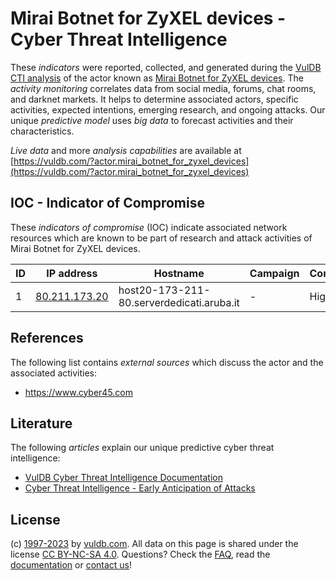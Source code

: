 # Mirai Botnet for ZyXEL devices - Cyber Threat Intelligence

These _indicators_ were reported, collected, and generated during the [VulDB CTI analysis](https://vuldb.com/?kb.cti) of the actor known as [Mirai Botnet for ZyXEL devices](https://vuldb.com/?actor.mirai_botnet_for_zyxel_devices). The _activity monitoring_ correlates data from social media, forums, chat rooms, and darknet markets. It helps to determine associated actors, specific activities, expected intentions, emerging research, and ongoing attacks. Our unique _predictive model_ uses _big data_ to forecast activities and their characteristics.

_Live data_ and more _analysis capabilities_ are available at [https://vuldb.com/?actor.mirai_botnet_for_zyxel_devices](https://vuldb.com/?actor.mirai_botnet_for_zyxel_devices)

## IOC - Indicator of Compromise

These _indicators of compromise_ (IOC) indicate associated network resources which are known to be part of research and attack activities of Mirai Botnet for ZyXEL devices.

ID | IP address | Hostname | Campaign | Confidence
-- | ---------- | -------- | -------- | ----------
1 | [80.211.173.20](https://vuldb.com/?ip.80.211.173.20) | host20-173-211-80.serverdedicati.aruba.it | - | High

## References

The following list contains _external sources_ which discuss the actor and the associated activities:

* https://www.cyber45.com

## Literature

The following _articles_ explain our unique predictive cyber threat intelligence:

* [VulDB Cyber Threat Intelligence Documentation](https://vuldb.com/?kb.cti)
* [Cyber Threat Intelligence - Early Anticipation of Attacks](https://www.scip.ch/en/?labs.20201022)

## License

(c) [1997-2023](https://vuldb.com/?kb.changelog) by [vuldb.com](https://vuldb.com/?kb.about). All data on this page is shared under the license [CC BY-NC-SA 4.0](https://creativecommons.org/licenses/by-nc-sa/4.0/). Questions? Check the [FAQ](https://vuldb.com/?kb.faq), read the [documentation](https://vuldb.com/?kb) or [contact us](https://vuldb.com/?contact)!
